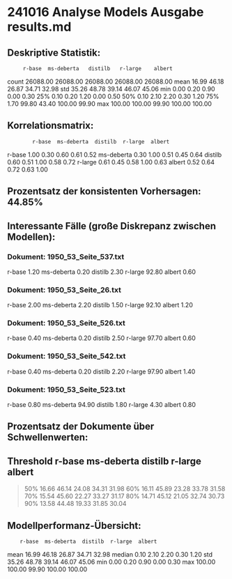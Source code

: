 # 241016 Analyse Models Ausgabe results.md
## Deskriptive Statistik:
         r-base  ms-deberta   distilb   r-large    albert
count  26088.00    26088.00  26088.00  26088.00  26088.00
mean      16.99       46.18     26.87     34.71     32.98
std       35.26       48.78     39.14     46.07     45.06
min        0.00        0.20      0.90      0.00      0.30
25%        0.10        0.20      1.20      0.00      0.50
50%        0.10        2.10      2.20      0.30      1.20
75%        1.70       99.80     43.40    100.00     99.90
max      100.00      100.00     99.90    100.00    100.00


## Korrelationsmatrix:
            r-base  ms-deberta  distilb  r-large  albert
r-base        1.00        0.30     0.60     0.61    0.52
ms-deberta    0.30        1.00     0.51     0.45    0.64
distilb       0.60        0.51     1.00     0.58    0.72
r-large       0.61        0.45     0.58     1.00    0.63
albert        0.52        0.64     0.72     0.63    1.00


## Prozentsatz der konsistenten Vorhersagen: 44.85%


## Interessante Fälle (große Diskrepanz zwischen Modellen):
### Dokument: 1950_53_Seite_537.txt
  r-base          1.20
  ms-deberta      0.20
  distilb         2.30
  r-large        92.80
  albert          0.60

### Dokument: 1950_53_Seite_26.txt
  r-base          2.00
  ms-deberta      2.20
  distilb         1.50
  r-large        92.10
  albert          1.20

### Dokument: 1950_53_Seite_526.txt
  r-base          0.40
  ms-deberta      0.20
  distilb         2.50
  r-large        97.70
  albert          0.60

### Dokument: 1950_53_Seite_542.txt
  r-base          0.40
  ms-deberta      0.20
  distilb         2.20
  r-large        97.90
  albert          1.40

### Dokument: 1950_53_Seite_523.txt
  r-base          0.80
  ms-deberta     94.90
  distilb         1.80
  r-large         4.30
  albert          0.80

## Prozentsatz der Dokumente über Schwellenwerten:
Threshold         r-base  ms-deberta     distilb     r-large      albert
------------------------------------------------------------------------
>50%               16.66       46.14       24.08       34.31       31.98
>60%               16.11       45.89       23.28       33.78       31.58
>70%               15.54       45.60       22.27       33.27       31.17
>80%               14.71       45.12       21.05       32.74       30.73
>90%               13.58       44.48       19.33       31.85       30.04

## Modellperformanz-Übersicht:
        r-base  ms-deberta  distilb  r-large  albert
mean     16.99       46.18    26.87    34.71   32.98
median    0.10        2.10     2.20     0.30    1.20
std      35.26       48.78    39.14    46.07   45.06
min       0.00        0.20     0.90     0.00    0.30
max     100.00      100.00    99.90   100.00  100.00
